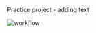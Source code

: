 Practice project - adding text

![workflow](https://github.com/<UserName>/<RepositoryName>/actions/workflows/main.yml/badge.svg)